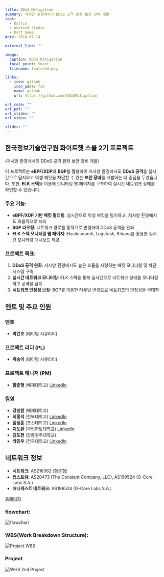 ```yaml
---
title: DDoS Mitigation
summary: 저사양 환경에서의 DDoS 공격 완화 보안 장비 개발    
tags:
  - Kotlin
  - Android Studio
  - Dart Game
date: 2024-07-14

external_link: ""

image:
  caption: DDoS Mitigation
  focal_point: Smart
  filename: featured.png

links:
  - icon: github
    icon_pack: fab
    name: github
    url: https://github.com/DDoSMitigation

url_code: ""
url_pdf: ""
url_slides: ""
url_video: ""

slides: ""
---
```

## 한국정보기술연구원 화이트햇 스쿨 2기 프로젝트 
(저사양 환경에서의 DDoS 공격 완화 보안 장비 개발)

이 프로젝트는 **eBPF/XDP**와 **BGP**를 활용하여 저사양 환경에서도 **DDoS 공격**을 실시간으로 탐지하고 악성 패킷을 차단할 수 있는 **보안 장비**를 개발하는 데 중점을 두었습니다. 또한, **ELK 스택**을 이용해 모니터링 웹 페이지를 구축하여 실시간 네트워크 상태를 확인할 수 있습니다.

### 주요 기능:
- **eBPF/XDP 기반 패킷 필터링**: 실시간으로 악성 패킷을 탐지하고, 저사양 환경에서도 효율적으로 처리
- **BGP 라우팅**: 네트워크 경로를 동적으로 변경하여 DDoS 공격을 완화
- **ELK 스택 모니터링 웹 페이지**: Elasticsearch, Logstash, Kibana를 활용한 실시간 모니터링 대시보드 제공

### 프로젝트 목표:
1. **DDoS 공격 완화**: 저사양 환경에서도 높은 효율을 자랑하는 패킷 모니터링 및 차단 시스템 구축
2. **실시간 네트워크 모니터링**: ELK 스택을 통해 실시간으로 네트워크 상태를 모니터링하고 공격을 탐지
3. **네트워크 안정성 보장**: BGP를 이용한 라우팅 변경으로 네트워크의 안정성을 극대화

## 멘토 및 주요 인원

### 멘토
- **박건호** (테이텀 시큐리티)

### 프로젝트 리더 (PL)
- **곽송이** (테이텀 시큐리티)

### 프로젝트 매니저 (PM)
- **함준형** (배재대학교) [LinkedIn](https://www.linkedin.com/in/%EC%A4%80%ED%98%95-%ED%95%A8-669898284/)

### 팀원
- **강성원** (배재대학교)
- **최홍석** (전북대학교) [LinkedIn](https://www.linkedin.com/in/%ED%99%8D%EC%84%9D-%EC%B5%9C-089b23302?utm_source=share&utm_campaign=share_via&utm_content=profile&utm_medium=ios_app)
- **임정훈** (조선대학교) [LinkedIn](https://www.linkedin.com/in/%EC%A0%95%ED%9B%88-%EC%9E%84-235b06304/)
- **지도환** (국립한밭대학교) [LinkedIn](www.linkedin.com/in/정훈-임-235b06304/)
- **김도현** (강릉원주대학교)
- **라민우** (건국대학교) [LinkedIn](https://www.linkedin.com/in/raminwo/)

## 네트워크 정보
- **네트워크:** AS216362 (함준형)
- **업스트림:** AS20473 (The Constant Company, LLC), AS199524 (G-Core Labs S.A.)
- **애니캐스트 네트워크:** AS199524 (G-Core Labs S.A.)

[홈페이지](https://ddosmitigation.github.io/)

### flowchart:

![flowchart](flowchart.png)

### WBS(Work Breakdown Structure):
![Project WBS](wbs.png)

### Project
![WHS 2nd Project](project.png)



